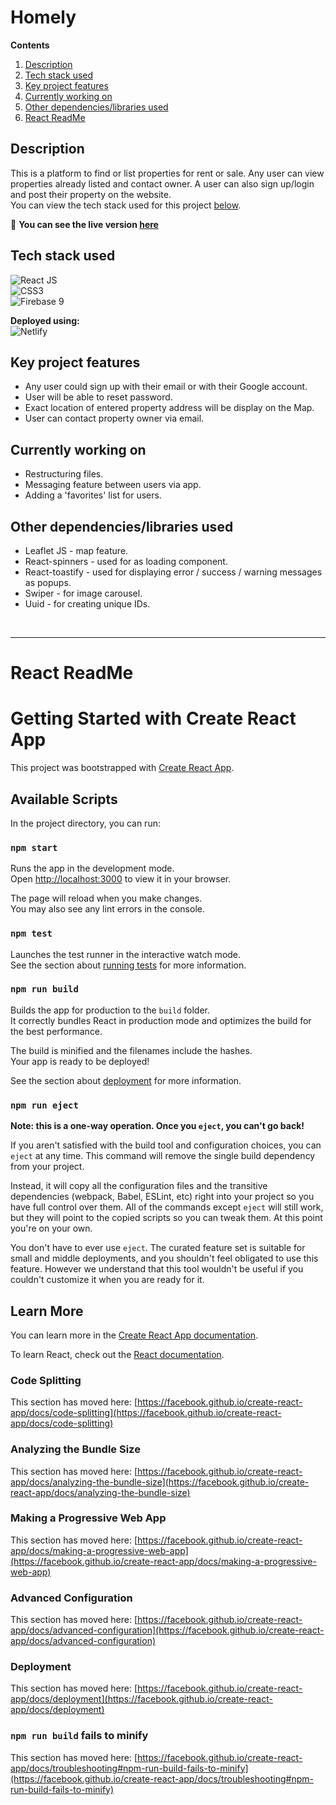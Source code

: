 # Homely
**Contents**
1. [Description](#description)
2. [Tech stack used](#tech-stack-used)
3. [Key project features](#key-project-features)
4. [Currently working on](#currently-working-on)
5. [Other dependencies/libraries used](#other-dependencieslibraries-used)
6. [React ReadMe](#react-readme)

## Description
This is a platform to find or list properties for rent or sale. Any user can view properties already listed and contact owner. A user can also sign up/login and post their property on the website. <br/>
You can view the tech stack used for this project [below](#tech-stack-used). <br/>

:rocket: **You can see the live version [here](https://homely-demo.netlify.app)**
<br>

## Tech stack used
![React JS](https://img.shields.io/badge/react-%2320232a.svg?style=for-the-badge&logo=react&logoColor=%2361DAFB) <br>
![CSS3](https://img.shields.io/badge/css3-%231572B6.svg?style=for-the-badge&logo=css3&logoColor=white) <br>
![Firebase 9](https://img.shields.io/badge/firebase-%23039BE5.svg?style=for-the-badge&logo=firebase)

**Deployed using:**<br>
![Netlify](https://img.shields.io/badge/netlify-%23000000.svg?style=for-the-badge&logo=netlify&logoColor=#00C7B7)

## Key project features
- Any user could sign up with their email or with their Google account.
- User will be able to reset password. 
- Exact location of entered property address will be display on the Map.
- User can contact property owner via email.

## Currently working on
- Restructuring files.
- Messaging feature between users via app.
- Adding a 'favorites' list for users.

## Other dependencies/libraries used
- Leaflet JS - map feature.
- React-spinners - used for as loading component.
- React-toastify - used for displaying error / success / warning messages as popups.
- Swiper - for image carousel.
- Uuid - for creating unique IDs.
<br/>

---

# React ReadMe
# Getting Started with Create React App

This project was bootstrapped with [Create React App](https://github.com/facebook/create-react-app).

## Available Scripts

In the project directory, you can run:

### `npm start`

Runs the app in the development mode.\
Open [http://localhost:3000](http://localhost:3000) to view it in your browser.

The page will reload when you make changes.\
You may also see any lint errors in the console.

### `npm test`

Launches the test runner in the interactive watch mode.\
See the section about [running tests](https://facebook.github.io/create-react-app/docs/running-tests) for more information.

### `npm run build`

Builds the app for production to the `build` folder.\
It correctly bundles React in production mode and optimizes the build for the best performance.

The build is minified and the filenames include the hashes.\
Your app is ready to be deployed!

See the section about [deployment](https://facebook.github.io/create-react-app/docs/deployment) for more information.

### `npm run eject`

**Note: this is a one-way operation. Once you `eject`, you can't go back!**

If you aren't satisfied with the build tool and configuration choices, you can `eject` at any time. This command will remove the single build dependency from your project.

Instead, it will copy all the configuration files and the transitive dependencies (webpack, Babel, ESLint, etc) right into your project so you have full control over them. All of the commands except `eject` will still work, but they will point to the copied scripts so you can tweak them. At this point you're on your own.

You don't have to ever use `eject`. The curated feature set is suitable for small and middle deployments, and you shouldn't feel obligated to use this feature. However we understand that this tool wouldn't be useful if you couldn't customize it when you are ready for it.

## Learn More

You can learn more in the [Create React App documentation](https://facebook.github.io/create-react-app/docs/getting-started).

To learn React, check out the [React documentation](https://reactjs.org/).

### Code Splitting

This section has moved here: [https://facebook.github.io/create-react-app/docs/code-splitting](https://facebook.github.io/create-react-app/docs/code-splitting)

### Analyzing the Bundle Size

This section has moved here: [https://facebook.github.io/create-react-app/docs/analyzing-the-bundle-size](https://facebook.github.io/create-react-app/docs/analyzing-the-bundle-size)

### Making a Progressive Web App

This section has moved here: [https://facebook.github.io/create-react-app/docs/making-a-progressive-web-app](https://facebook.github.io/create-react-app/docs/making-a-progressive-web-app)

### Advanced Configuration

This section has moved here: [https://facebook.github.io/create-react-app/docs/advanced-configuration](https://facebook.github.io/create-react-app/docs/advanced-configuration)

### Deployment

This section has moved here: [https://facebook.github.io/create-react-app/docs/deployment](https://facebook.github.io/create-react-app/docs/deployment)

### `npm run build` fails to minify

This section has moved here: [https://facebook.github.io/create-react-app/docs/troubleshooting#npm-run-build-fails-to-minify](https://facebook.github.io/create-react-app/docs/troubleshooting#npm-run-build-fails-to-minify)
